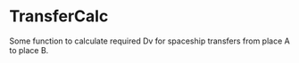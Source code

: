 # TransferCalc

Some function to calculate required Dv for spaceship transfers from place A to place B.
